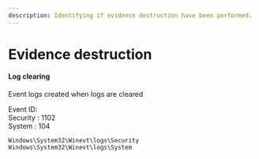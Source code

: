 ```yaml
---
description: Identifying if evidence destruction have been performed.
---
```


# Evidence destruction

#### Log clearing

Event logs created when logs are cleared

Event ID: \
Security : 1102 \
System : 104

```
Windows\System32\Winevt\logs\Security
Windows\System32\Winevt\logs\System
```

